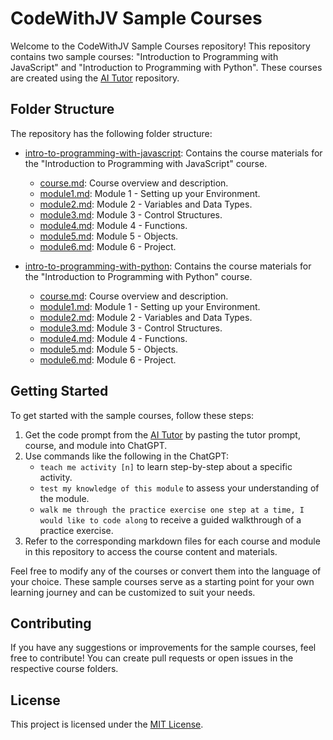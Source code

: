 # CodeWithJV Sample Courses

Welcome to the CodeWithJV Sample Courses repository! This repository contains two sample courses: "Introduction to Programming with JavaScript" and "Introduction to Programming with Python". These courses are created using the [AI Tutor](https://github.com/CodeWithJV/ai-tutor) repository.

## Folder Structure

The repository has the following folder structure:

- [intro-to-programming-with-javascript](intro-to-programming-with-javascript/): Contains the course materials for the "Introduction to Programming with JavaScript" course.
  - [course.md](intro-to-programming-with-javascript/course.md): Course overview and description.
  - [module1.md](intro-to-programming-with-javascript/module1.md): Module 1 - Setting up your Environment.
  - [module2.md](intro-to-programming-with-javascript/module2.md): Module 2 - Variables and Data Types.
  - [module3.md](intro-to-programming-with-javascript/module3.md): Module 3 - Control Structures.
  - [module4.md](intro-to-programming-with-javascript/module4.md): Module 4 - Functions.
  - [module5.md](intro-to-programming-with-javascript/module5.md): Module 5 - Objects.
  - [module6.md](intro-to-programming-with-javascript/module6.md): Module 6 - Project.

- [intro-to-programming-with-python](intro-to-programming-with-python/): Contains the course materials for the "Introduction to Programming with Python" course.
  - [course.md](intro-to-programming-with-python/course.md): Course overview and description.
  - [module1.md](intro-to-programming-with-python/module1.md): Module 1 - Setting up your Environment.
  - [module2.md](intro-to-programming-with-python/module2.md): Module 2 - Variables and Data Types.
  - [module3.md](intro-to-programming-with-python/module3.md): Module 3 - Control Structures.
  - [module4.md](intro-to-programming-with-python/module4.md): Module 4 - Functions.
  - [module5.md](intro-to-programming-with-python/module5.md): Module 5 - Objects.
  - [module6.md](intro-to-programming-with-python/module6.md): Module 6 - Project.

## Getting Started

To get started with the sample courses, follow these steps:

1. Get the code prompt from the [AI Tutor](https://raw.githubusercontent.com/CodeWithJV/ai-tutor/main/init.md) by pasting the tutor prompt, course, and module into ChatGPT.
2. Use commands like the following in the ChatGPT:
   - `teach me activity [n]` to learn step-by-step about a specific activity.
   - `test my knowledge of this module` to assess your understanding of the module.
   - `walk me through the practice exercise one step at a time, I would like to code along` to receive a guided walkthrough of a practice exercise.
3. Refer to the corresponding markdown files for each course and module in this repository to access the course content and materials.

Feel free to modify any of the courses or convert them into the language of your choice. These sample courses serve as a starting point for your own learning journey and can be customized to suit your needs.

## Contributing

If you have any suggestions or improvements for the sample courses, feel free to contribute! You can create pull requests or open issues in the respective course folders.

## License

This project is licensed under the [MIT License](LICENSE).


